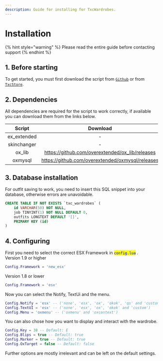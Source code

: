 ```yaml
---
description: Guide for installing for TxcWardrobes.
---
```


# Installation

{% hint style="warning" %}
Please read the entire guide before contacting support
{% endhint %}

## 1. Before starting <a href="#starting" id="starting"></a>

To get started, you must first download the script from [`Github`](https://github.com/ToxicJellyTV/TxcWardrobes) or from [`TxcStore`](https://www.txcstore.com/).

## 2. Dependencies <a href="#dependencies" id="dependencies"></a>

All dependencies are required for the script to work correctly, if available you can download them from the links below.

<table data-full-width="false"><thead><tr><th width="272" align="center">Script</th><th align="center">Download</th></tr></thead><tbody><tr><td align="center">ex_extended</td><td align="center">-</td></tr><tr><td align="center">skinchanger</td><td align="center">-</td></tr><tr><td align="center">ox_lib</td><td align="center"><a href="https://github.com/overextended/ox_lib/releases">https://github.com/overextended/ox_lib/releases</a></td></tr><tr><td align="center">oxmysql</td><td align="center"><a href="https://github.com/overextended/ox_lib/releases">https://github.com/overextended/oxmysql/releases</a></td></tr></tbody></table>

## 3. Database installation <a href="#database" id="database"></a>

For outfit saving to work, you need to insert this SQL snippet into your database, otherwise errors are unavoidable.

```sql
CREATE TABLE IF NOT EXISTS `txc_wardrobes` (
    id VARCHAR(50) NOT NULL, 
    job TINYINT(1) NOT NULL DEFAULT 0, 
    outfits LONGTEXT DEFAULT '[]', 
    PRIMARY KEY (id)
)
```

## 4. Configuring <a href="#configurations" id="configurations"></a>

First you need to select the correct ESX Framework in <mark style="color:blue;">`config.lua`</mark> .\
Version 1.9 or higher

```lua
Config.Framework = 'new_esx'
```

Version 1.8 or lower

```lua
Config.Framework = 'esx'
```

Now you can select the Notify, TextUi and the menu.

```lua
Config.Notify = 'esx' -- ('none', 'esx', 'ox', 'okok', 'qs' and 'custom')
Config.TextUI = 'esx' -- ('none', 'esx', 'ox', 'okok' and 'custom')
Config.Menu = 'oxmenu' -- ('oxmenu' and 'oxcontext')
```

You can also chose how you want to display and interact with the wardrobe.

```lua
Config.Key = 38 -- Default: E
Config.Blips = true -- Default: true
Config.Marker = true -- Default: true
Config.OxTarget = false -- Default: false
```

Further options are mostly irrelevant and can be left on the default settings.
